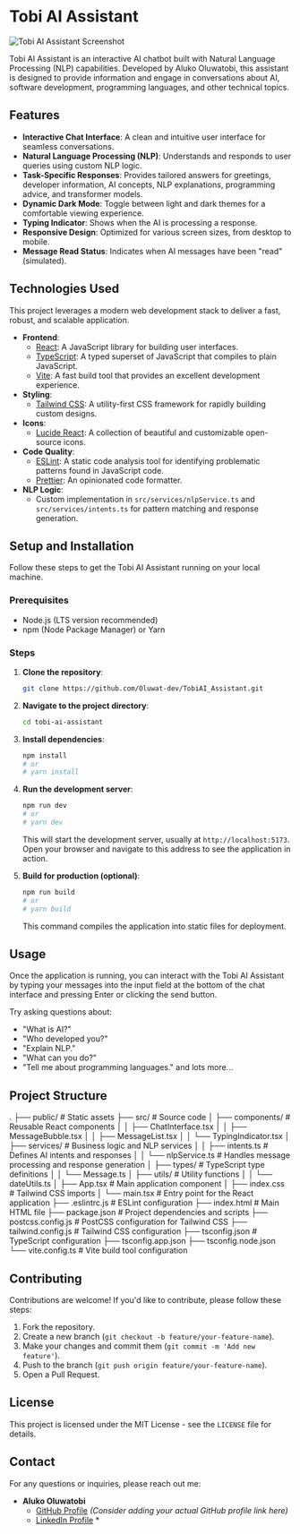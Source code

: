 # Tobi AI Assistant

![Tobi AI Assistant Screenshot](https://d1fvq72qdoyrow.cloudfront.net/683dfbc1e52ac800113d5192/49e5299f-cddd-4160-bee9-186eb13db0dd---jj.png?Expires=1748979108&Key-Pair-Id=K30Q3TNPY13FGE&Signature=VC5Bq0ph-4QsrGvfq4-Nk86qvzk8sc-AE3czd1XfTyo5P8gfNxSIzrkNcQagIx8nZhOKFN6Qns9SHNzdUfQWOLTvcuLojUJtPl02gC2eD2e3iHZQ1Wzy15ClaMFVNxfpe5q2LhBj~aLvz6CKFiksWsL6OumrFIE2tRUraid2tnHadWqps-XRL9Vb-H09WszQ~dkyt4bkIXE1hDut~-HW-OmQ4jRTFUa~byZfm9mcHvJ2q8k6EY4OzbTd1t5zObe5dFuOM6hrYtwJDYEncwpb2b8cGD2UDzSfYcfzJWCqOlngRFrwwPVj5A0MmjQtjctDyinum-EBIHiVSUoBCAlzUA)


Tobi AI Assistant is an interactive AI chatbot built with Natural Language Processing (NLP) capabilities. Developed by Aluko Oluwatobi, this assistant is designed to provide information and engage in conversations about AI, software development, programming languages, and other technical topics.

## Features

*   **Interactive Chat Interface**: A clean and intuitive user interface for seamless conversations.
*   **Natural Language Processing (NLP)**: Understands and responds to user queries using custom NLP logic.
*   **Task-Specific Responses**: Provides tailored answers for greetings, developer information, AI concepts, NLP explanations, programming advice, and transformer models.
*   **Dynamic Dark Mode**: Toggle between light and dark themes for a comfortable viewing experience.
*   **Typing Indicator**: Shows when the AI is processing a response.
*   **Responsive Design**: Optimized for various screen sizes, from desktop to mobile.
*   **Message Read Status**: Indicates when AI messages have been "read" (simulated).

## Technologies Used

This project leverages a modern web development stack to deliver a fast, robust, and scalable application.

*   **Frontend**:
    *   [React](https://react.dev/): A JavaScript library for building user interfaces.
    *   [TypeScript](https://www.typescriptlang.org/): A typed superset of JavaScript that compiles to plain JavaScript.
    *   [Vite](https://vitejs.dev/): A fast build tool that provides an excellent development experience.
*   **Styling**:
    *   [Tailwind CSS](https://tailwindcss.com/): A utility-first CSS framework for rapidly building custom designs.
*   **Icons**:
    *   [Lucide React](https://lucide.dev/): A collection of beautiful and customizable open-source icons.
*   **Code Quality**:
    *   [ESLint](https://eslint.org/): A static code analysis tool for identifying problematic patterns found in JavaScript code.
    *   [Prettier](https://prettier.io/): An opinionated code formatter.
*   **NLP Logic**:
    *   Custom implementation in `src/services/nlpService.ts` and `src/services/intents.ts` for pattern matching and response generation.

## Setup and Installation

Follow these steps to get the Tobi AI Assistant running on your local machine.

### Prerequisites

*   Node.js (LTS version recommended)
*   npm (Node Package Manager) or Yarn

### Steps

1.  **Clone the repository**:
    ```bash
    git clone https://github.com/Oluwat-dev/TobiAI_Assistant.git
    ```


2.  **Navigate to the project directory**:
    ```bash
    cd tobi-ai-assistant
    ```

3.  **Install dependencies**:
    ```bash
    npm install
    # or
    # yarn install
    ```

4.  **Run the development server**:
    ```bash
    npm run dev
    # or
    # yarn dev
    ```

    This will start the development server, usually at `http://localhost:5173`. Open your browser and navigate to this address to see the application in action.

5.  **Build for production (optional)**:
    ```bash
    npm run build
    # or
    # yarn build
    ```
    This command compiles the application into static files for deployment.

## Usage

Once the application is running, you can interact with the Tobi AI Assistant by typing your messages into the input field at the bottom of the chat interface and pressing Enter or clicking the send button.

Try asking questions about:
*   "What is AI?"
*   "Who developed you?"
*   "Explain NLP."
*   "What can you do?"
*   "Tell me about programming languages." and lots more...

## Project Structure

.
├── public/                 # Static assets
├── src/                    # Source code
│   ├── components/         # Reusable React components
│   │   ├── ChatInterface.tsx
│   │   ├── MessageBubble.tsx
│   │   ├── MessageList.tsx
│   │   └── TypingIndicator.tsx
│   ├── services/           # Business logic and NLP services
│   │   ├── intents.ts      # Defines AI intents and responses
│   │   └── nlpService.ts   # Handles message processing and response generation
│   ├── types/              # TypeScript type definitions
│   │   └── Message.ts
│   ├── utils/              # Utility functions
│   │   └── dateUtils.ts
│   ├── App.tsx             # Main application component
│   ├── index.css           # Tailwind CSS imports
│   └── main.tsx            # Entry point for the React application
├── .eslintrc.js            # ESLint configuration
├── index.html              # Main HTML file
├── package.json            # Project dependencies and scripts
├── postcss.config.js       # PostCSS configuration for Tailwind CSS
├── tailwind.config.js      # Tailwind CSS configuration
├── tsconfig.json           # TypeScript configuration
├── tsconfig.app.json
├── tsconfig.node.json
└── vite.config.ts          # Vite build tool configuration



## Contributing

Contributions are welcome! If you'd like to contribute, please follow these steps:

1.  Fork the repository.
2.  Create a new branch (`git checkout -b feature/your-feature-name`).
3.  Make your changes and commit them (`git commit -m 'Add new feature'`).
4.  Push to the branch (`git push origin feature/your-feature-name`).
5.  Open a Pull Request.

## License

This project is licensed under the MIT License - see the `LICENSE` file for details.

## Contact

For any questions or inquiries, please reach out me:

*   **Aluko Oluwatobi**
    *   [GitHub Profile](https://github.com/Oluwat-dev) *(Consider adding your actual GitHub profile link here)*
    *   [LinkedIn Profile]([https://www.linkedin.com/in/aluko-oluwatobi/](https://www.linkedin.com/in/aluko-oluwatobi-a2536823a?utm_source=share&utm_campaign=share_via&utm_content=profile&utm_medium=android_app)) *

